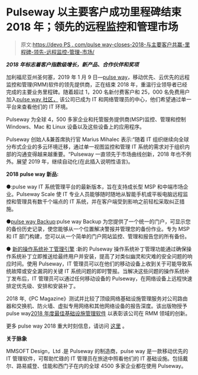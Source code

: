 # Pulseway 以主要客户成功里程碑结束 2018 年；领先的远程监控和管理市场

> 原文:[https://devo PS . com/pulse way-closes-2018-与主要客户共赢-里程碑-领先-远程监控-管理-市场/](https://devops.com/pulseway-closes-2018-with-major-customer-win-milestones-leading-remote-monitoring-and-management-market/)

***2018 年标志着客户指数级增长，新产品、合作伙伴和奖项***

加利福尼亚州圣何塞，2019 年 1 月 9 日—[pulse way](http://www.pulseway.com/)，移动优先、云优先的远程监控和管理(RMM)软件的领先提供商，正在结束 2018 年，重温行业领导者已经完成的主要业务里程碑。随着超过 1，200 名新付费客户和 25，000 名免费用户加入[pulse way 社区，](https://forum.pulseway.com/) 该公司已成为 IT 和网络管理员的中心，他们希望通过单一平台来查看他们的 IT 环境。

Pulseway 为全球 4，500 多家企业和托管服务提供商(MSP)监控、管理和控制 Windows、Mac 和 Linux 设备以及这些设备上的应用程序。

Pulseway 创始人&兼首席执行官 Marius Mihalec 表示:“随着 IT 组织继续向全球分布式企业的多云环境迁移，通过单一视图监控和管理 IT 系统的需求对于组织内部的沟通变得越来越重要。“Pulseway 一直领先于市场曲线创新，2018 年也不例外。展望 2019 年，继续自动化(在此插入说明性语言)。

**2018 pulse way 新品:**

●[](https://www.pulseway.com/new):pulse way IT 系统管理平台的最新版本，旨在支持成长型 MSP 和中端市场企业。Pulseway Scale 使 IT 专业人员能够随时随地从智能手机或平板电脑远程监控和管理具有数千个端点的 IT 系统，并在客户端受到影响之前轻松采取纠正措施。

●[pulse way Backup](https://www.pulseway.com/backup-software):pulse way Backup 为您提供了一个统一的门户，可显示您的备份历史记录，使您能够从一个位置解决警报并管理您的备份作业。专为 MSP 和 IT 部门构建，您可以从一个简单的门户网站监控、管理和报告您的所有备份。

● [新的操作系统补丁管理引擎](https://www.pulseway.com/blog/learn-how-to-use-os-patch-management) :新的 Pulseway 操作系统补丁管理功能通过确保操作系统补丁立即推送给最终用户并安装，提高了对类似幽灵和灾难的安全问题的响应时间。使用 Pulseway，IT 管理员可以在他们的移动设备上收到关于可能导致系统故障或安全漏洞的关键 IT 系统问题的即时警报。当解决这些问题的操作系统补丁发布后，IT 管理员可以通过任何移动设备的 Pulseway，在网络设备上远程快速排定优先级、安排和安装补丁。

2018 年,《PC Magazine》测试并比较了顶级网络基础设施管理服务对公司路由器和交换机、防火墙、虚拟专用网络和其他网络设备的报告深度。该出版物授予 pulse way[2018 年度最佳基础设施管理软件](https://uk.pcmag.com/cloud-services/73032/the-best-infrastructure-management-services) 以表彰该公司在 RMM 领域的创新。

更多 pulse way 2018 重大时刻信息，请访问 [这里](https://www.pulseway.com/blog?Filter=News) 。

**关于脉象**

MMSOFT Design，Ltd .是 Pulseway 的制造商，pulse way 是一款移动优先的 IT 管理软件，可帮助忙碌的 IT 管理员在旅途中照看他们的 IT 基础设施。包括戴尔、路易威登、佳能和西门子在内的全球 4500 多家企业都在使用 Pulseway。